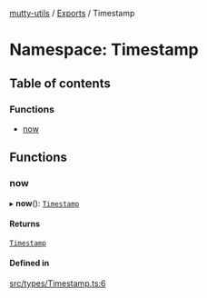 [mutty-utils](../README.md) / [Exports](../modules.md) / Timestamp

# Namespace: Timestamp

## Table of contents

### Functions

- [now](Timestamp.md#now)

## Functions

### now

▸ **now**(): [`Timestamp`](../modules.md#timestamp)

#### Returns

[`Timestamp`](../modules.md#timestamp)

#### Defined in

[src/types/Timestamp.ts:6](https://github.com/jonlaing/mutty-utils/blob/c9372b5/src/types/Timestamp.ts#L6)
